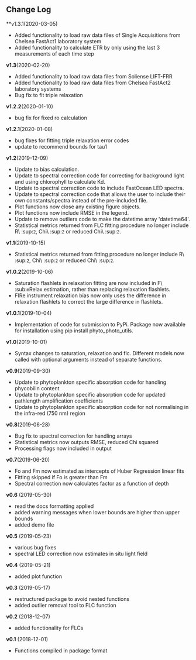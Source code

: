Change Log
----------
**v1.3.1(2020-03-05)
- Added functionality to load raw data files of Single Acquisitions from Chelsea FastAct1 laboratory system
- Added functionality to calculate ETR by only using the last 3 measurements of each time step

**v1.3**(2020-02-20)
- Added functionality to load raw data files from Soliense LIFT-FRR
- Added functionality to load raw data files from Chelsea FastAct2 laboratory systems
- Bug fix to fit triple relaxation

**v1.2.2**(2020-01-10)
- bug fix for fixed ro calculation

**v1.2.1**(2020-01-08)
- bug fixes for fitting triple relaxation error codes
- update to recommend bounds for tau1

**v1.2**(2019-12-09)
- Update to bias calculation.
- Update to spectral correction code for correcting for background light and using chlorophyll to calculate Kd.
- Update to spectral correction code to include FastOcean LED spectra.
- Update to spectral correction code that allows the user to include their own constants/spectra instead of the pre-included file.
- Plot functions now close any existing figure objects.
- Plot functions now include RMSE in the legend.
- Update to remove outliers code to make the datetime array 'datetime64'.
- Statistical metrics returned from FLC fitting procedure no longer include R\ :sup:`2`, Chi\ :sup:`2` or reduced Chi\ :sup:`2`.

**v1.1**(2019-10-15)

- Statistical metrics returned from fitting procedure no longer include R\ :sup:`2`, Chi\ :sup:`2` or reduced Chi\ :sup:`2`.

**v1.0.2**(2019-10-06)

- Saturation flashlets in relaxation fitting are now included in F\ :sub:`m`Relax estimation, rather than replacing relaxation flashlets.
- FIRe instrument relaxation bias now only uses the difference in relaxation flashlets to correct the large difference in flashlets.

**v1.0.1**(2019-10-04)

- Implementation of code for submission to PyPi. Package now available for installation using pip install phyto_photo_utils.

**v1.0**(2019-10-01)

- Syntax changes to saturation, relaxation and flc. Different models now called with optional arguments instead of separate functions.

**v0.9**(2019-09-30)

- Update to phytoplankton specific absorption code for handling phycobilin content
- Update to phytoplankton specific absorption code for updated pathlength amplification coefficients
- Update to phytoplankton specific absorption code for not normalising in the infra-red (750 nm) region

**v0.8**(2019-06-28)

- Bug fix to spectral correction for handling arrays
- Statistical metrics now outputs RMSE, reduced Chi squared
- Processing flags now included in output

**v0.7**(2019-06-20)

- Fo and Fm now estimated as intercepts of Huber Regression linear fits
- Fitting skipped if Fo is greater than Fm
- Spectral correction now calculates factor as a function of depth

**v0.6** (2019-05-30)

- read the docs formatting applied
- added warning messages when lower bounds are higher than upper bounds
- added demo file

**v0.5** (2019-05-23)

- various bug fixes
- spectral LED correction now estimates in situ light field

**v0.4** (2019-05-21)

- added plot function

**v0.3** (2019-05-17)

- restructured package to avoid nested functions
- added outlier removal tool to FLC function

**v0.2** (2018-12-07)

- added functionality for FLCs

**v0.1** (2018-12-01)

- Functions compiled in package format
